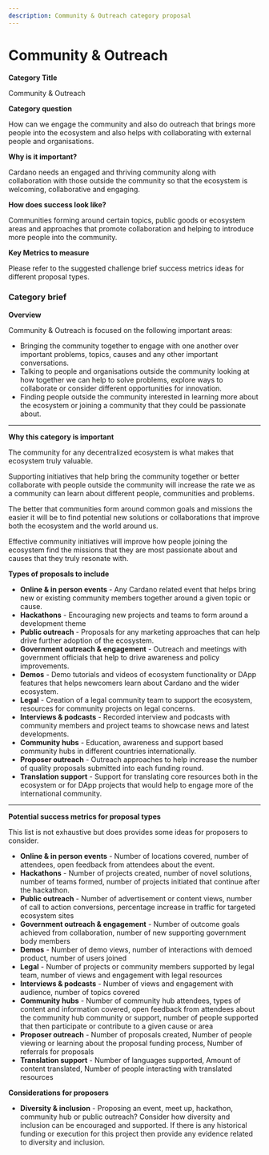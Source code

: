 ```yaml
---
description: Community & Outreach category proposal
---
```


# Community & Outreach

**Category Title**

Community & Outreach

**Category question**

How can we engage the community and also do outreach that brings more people into the ecosystem and also helps with collaborating with external people and organisations.

**Why is it important?**

Cardano needs an engaged and thriving community along with collaboration with those outside the community so that the ecosystem is welcoming, collaborative and engaging.

**How does success look like?**

Communities forming around certain topics, public goods or ecosystem areas and approaches that promote collaboration and helping to introduce more people into the community.

**Key Metrics to measure**

Please refer to the suggested challenge brief success metrics ideas for different proposal types.



### **Category brief**

**Overview**

Community & Outreach is focused on the following important areas:

* Bringing the community together to engage with one another over important problems, topics, causes and any other important conversations.
* Talking to people and organisations outside the community looking at how together we can help to solve problems, explore ways to collaborate or consider different opportunities for innovation.
* Finding people outside the community interested in learning more about the ecosystem or joining a community that they could be passionate about.

****

**Why this category is important**

The community for any decentralized ecosystem is what makes that ecosystem truly valuable.

Supporting initiatives that help bring the community together or better collaborate with people outside the community will increase the rate we as a community can learn about different people, communities and problems.

The better that communities form around common goals and missions the easier it will be to find potential new solutions or collaborations that improve both the ecosystem and the world around us.

Effective community initiatives will improve how people joining the ecosystem find the missions that they are most passionate about and causes that they truly resonate with.



**Types of proposals to include**

* **Online & in person events** - Any Cardano related event that helps bring new or existing community members together around a given topic or cause.
* **Hackathons** - Encouraging new projects and teams to form around a development theme
* **Public outreach** - Proposals for any marketing approaches that can help drive further adoption of the ecosystem.
* **Government outreach & engagement** - Outreach and meetings with government officials that help to drive awareness and policy improvements.
* **Demos** - Demo tutorials and videos of ecosystem functionality or DApp features that helps newcomers learn about Cardano and the wider ecosystem.
* **Legal** - Creation of a legal community team to support the ecosystem, resources for community projects on legal concerns.
* **Interviews & podcasts** - Recorded interview and podcasts with community members and project teams to showcase news and latest developments.
* **Community hubs** - Education, awareness and support based community hubs in different countries internationally.
* **Proposer outreach** - Outreach approaches to help increase the number of quality proposals submitted into each funding round.
* **Translation support** - Support for translating core resources both in the ecosystem or for DApp projects that would help to engage more of the international community.

****

**Potential success metrics for proposal types**

This list is not exhaustive but does provides some ideas for proposers to consider.

* **Online & in person events** - Number of locations covered, number of attendees, open feedback from attendees about the event.
* **Hackathons** - Number of projects created, number of novel solutions, number of teams formed, number of projects initiated that continue after the hackathon.
* **Public outreach** - Number of advertisement or content views, number of call to action conversions, percentage increase in traffic for targeted ecosystem sites
* **Government outreach & engagement** - Number of outcome goals achieved from collaboration, number of new supporting government body members&#x20;
* **Demos** - Number of demo views, number of interactions with demoed product, number of users joined
* **Legal** - Number of projects or community members supported by legal team, number of views and engagement with legal resources
* **Interviews & podcasts** - Number of views and engagement with audience, number of topics covered
* **Community hubs** - Number of community hub attendees, types of content and information covered, open feedback from attendees about the community hub community or support, number of people supported that then participate or contribute to a given cause or area
* **Proposer outreach** - Number of proposals created, Number of people viewing or learning about the proposal funding process, Number of referrals for proposals
* **Translation support** - Number of languages supported, Amount of content translated, Number of people interacting with translated resources



**Considerations for proposers**

* **Diversity & inclusion** - Proposing an event, meet up, hackathon, community hub or public outreach? Consider how diversity and inclusion can be encouraged and supported. If there is any historical funding or execution for this project then provide any evidence related to diversity and inclusion.
